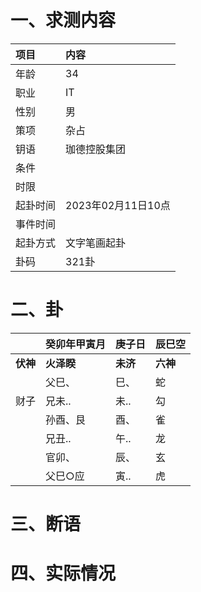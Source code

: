 # 一、求测内容
|项目|内容|
|:-|:-|
|年龄|34|
|职业|IT|
|性别|男|
|策项|杂占|
|钥语|珈德控股集团|
|条件||
|时限||
|起卦时间|2023年02月11日10点|
|事件时间||
|起卦方式|文字笔画起卦|
|卦码|321卦|

# 二、卦
||癸卯年甲寅月|庚子日|辰巳空|
|:-|:-|:-|:-|
|**伏神**|**火泽睽**|**未济**|**六神**|
||父巳、|巳、|蛇|
|财子|兄未..|未..|勾|
||孙酉、艮|酉、|雀|
||兄丑..|午..|龙|
||官卯、|辰、|玄|
||父巳○应|寅..|虎|


# 三、断语

# 四、实际情况